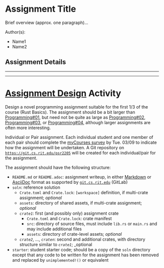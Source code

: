 # Assignment Title

Brief overview (approx. one paragraph)...

Author(s):

- Name1
- Name2

## Assignment Details

---
---

# [Assignment Design](https://www.cs.rit.edu/~mtf/teaching/20205/psr/assignments.html#assignment_design) Activity

Design a novel programming assignment suitable for the first 1/3 of the course
(Rust Basics).  The assignment should be a bit larger than
[Programming#01](https://www.cs.rit.edu/~mtf/teaching/20205/psr/assignments.html#prog01),
but need not be quite as large as
[Programming#02](https://www.cs.rit.edu/~mtf/teaching/20205/psr/assignments.html#prog02),
[Programming#03](https://www.cs.rit.edu/~mtf/teaching/20205/psr/assignments.html#prog03),
or
[Programming#04](https://www.cs.rit.edu/~mtf/teaching/20205/psr/assignments.html#prog04),
although larger assignments are often more interesting.

Individual or Pair assignment.  Each individual student and one member of each
pair should complete the [myCourses
survey](https://mycourses.rit.edu/d2l/lms/survey/user/surveys_list.d2l?ou=888966)
by Tue. 03/09 to indicate how the assignment will be undertaken. A Git
repository on [`https://git.cs.rit.edu/psr2205`](https://git.cs.rit.edu/psr2205)
will be created for each individual/pair for the assignment.

The assignment should have the following structure:

- `README.md` or `README.adoc`: assignment writeup, in either
  [Markdown](https://git.cs.rit.edu/help/user/markdown.html) or
  [AsciiDoc](https://git.cs.rit.edu/help/user/asciidoc.html) format as supported
  by [`git.cs.rit.edu`](https://git.cs.rit.edu) (GitLab)
- `soln`: reference solution
  * `Crate.toml` and `Crate.lock`: `[workspace]` definition, if multi-crate
    assignment; _optional_
  * `assets`: directory of shared assets, if multi-crate assignment; _optional_
  * _`crate1`_: first (and possibly only) assignment crate
    + `Crate.toml` and `Crate.lock`: crate manifest
    + `src`: directory of source files, must include `lib.rs` or `main.rs` and
      may include additional files
    + `assets`: directory of crate-level assets; _optional_
  * _`crate2`_, ..., _`craten`_: second and additional crates, with directory
    structure similar to _`crate1`_; _optional
- `starter`: student starter code; should be a copy of the `soln` directory
  except that any code to be written for the assignment has been removed and
  replaced by `unimplemented!()` or equivalent
